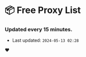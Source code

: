 # :package: Free Proxy List
### Updated every 15 minutes.

- Last updated: `2024-05-13 02:28`

:heart:
